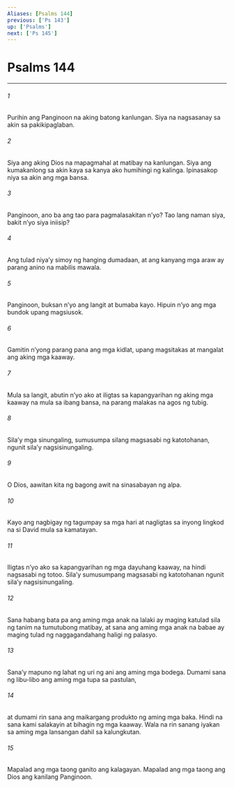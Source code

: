 ```yaml
---
Aliases: [Psalms 144]
previous: ['Ps 143']
up: ['Psalms']
next: ['Ps 145']
---
```

# Psalms 144

***


###### 1 


Purihin ang Panginoon na aking batong kanlungan. Siya na nagsasanay sa akin sa pakikipaglaban. 


###### 2 


Siya ang aking Dios na mapagmahal at matibay na kanlungan. Siya ang kumakanlong sa akin kaya sa kanya ako humihingi ng kalinga. Ipinasakop niya sa akin ang mga bansa. 


###### 3 


Panginoon, ano ba ang tao para pagmalasakitan nʼyo? Tao lang naman siya, bakit nʼyo siya iniisip? 


###### 4 


Ang tulad niyaʼy simoy ng hanging dumadaan, at ang kanyang mga araw ay parang anino na mabilis mawala. 


###### 5 


Panginoon, buksan nʼyo ang langit at bumaba kayo. Hipuin nʼyo ang mga bundok upang magsiusok. 


###### 6 


Gamitin nʼyong parang pana ang mga kidlat, upang magsitakas at mangalat ang aking mga kaaway. 


###### 7 


Mula sa langit, abutin nʼyo ako at iligtas sa kapangyarihan ng aking mga kaaway na mula sa ibang bansa, na parang malakas na agos ng tubig. 


###### 8 


Silaʼy mga sinungaling, sumusumpa silang magsasabi ng katotohanan, ngunit silaʼy nagsisinungaling. 


###### 9 


O Dios, aawitan kita ng bagong awit na sinasabayan ng alpa. 


###### 10 


Kayo ang nagbigay ng tagumpay sa mga hari at nagligtas sa inyong lingkod na si David mula sa kamatayan. 


###### 11 


Iligtas nʼyo ako sa kapangyarihan ng mga dayuhang kaaway, na hindi nagsasabi ng totoo. Silaʼy sumusumpang magsasabi ng katotohanan ngunit silaʼy nagsisinungaling. 


###### 12 


Sana habang bata pa ang aming mga anak na lalaki ay maging katulad sila ng tanim na tumutubong matibay, at sana ang aming mga anak na babae ay maging tulad ng naggagandahang haligi ng palasyo. 


###### 13 


Sanaʼy mapuno ng lahat ng uri ng ani ang aming mga bodega. Dumami sana ng libu-libo ang aming mga tupa sa pastulan, 


###### 14 


at dumami rin sana ang maikargang produkto ng aming mga baka. Hindi na sana kami salakayin at bihagin ng mga kaaway. Wala na rin sanang iyakan sa aming mga lansangan dahil sa kalungkutan. 


###### 15 


Mapalad ang mga taong ganito ang kalagayan. Mapalad ang mga taong ang Dios ang kanilang Panginoon.
